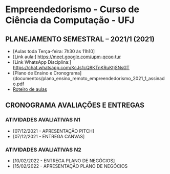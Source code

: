 # Empreendedorismo - Curso de Ciência da Computação - UFJ

## PLANEJAMENTO SEMESTRAL – 2021/1 (2021)

- [Aulas toda Terça-feira: 7h30 às 11h10]
- [Link aula:]  https://meet.google.com/upm-qcox-tur
- [Link WhatsApp Disciplina:] https://chat.whatsapp.com/KcJs1cQ8KTnKRuKtjSNsGT
- [Plano de Ensino e Cronograma](documentos/plano_ensino_remoto_empreendedorismo_2021_1_assinado.pdf
- [Roteiro de aulas](documentos/roteiro.md)

##  CRONOGRAMA AVALIAÇÕES E ENTREGAS

###  ATIVIDADES AVALIATIVAS N1

- [07/12/2021 - APRESENTAÇÃO PITCH]
- [07/12/2021 - ENTREGA CANVAS]

###  ATIVIDADES AVALIATIVAS N2

- [10/02/2022 - ENTREGA PLANO DE NEGÓCIOS]
- [15/02/2022 - APRESENTAÇÃO PLANO DE NEGÓCIOS
